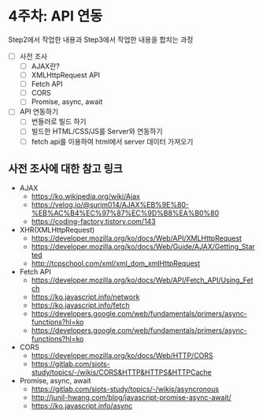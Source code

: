 # 4주차: API 연동

Step2에서 작업한 내용과 Step3에서 작업한 내용을 합치는 과정

- [ ] 사전 조사
  - [ ] AJAX란?
  - [ ] XMLHttpRequest API
  - [ ] Fetch API
  - [ ] CORS
  - [ ] Promise, async, await
- [ ] API 연동하기
  - [ ] 번들러로 빌드 하기
  - [ ] 빌드한 HTML/CSS/JS를 Server와 연동하기
  - [ ] fetch api를 이용하여 html에서 server 데이터 가져오기

## 사전 조사에 대한 참고 링크

- AJAX
  - https://ko.wikipedia.org/wiki/Ajax
  - https://velog.io/@surim014/AJAX%EB%9E%80-%EB%AC%B4%EC%97%87%EC%9D%B8%EA%B0%80
  - https://coding-factory.tistory.com/143
- XHR(XMLHttpRequest)
  - https://developer.mozilla.org/ko/docs/Web/API/XMLHttpRequest
  - https://developer.mozilla.org/ko/docs/Web/Guide/AJAX/Getting_Started
  - http://tcpschool.com/xml/xml_dom_xmlHttpRequest
- Fetch API
  - https://developer.mozilla.org/ko/docs/Web/API/Fetch_API/Using_Fetch
  - https://ko.javascript.info/network
  - https://ko.javascript.info/fetch
  - https://developers.google.com/web/fundamentals/primers/async-functions?hl=ko
  - https://developers.google.com/web/fundamentals/primers/async-functions?hl=ko
- CORS
  - https://developer.mozilla.org/ko/docs/Web/HTTP/CORS
  - https://gitlab.com/siots-study/topics/-/wikis/CORS&HTTP&HTTPS&HTTPCache
- Promise, async, await
  - https://gitlab.com/siots-study/topics/-/wikis/asyncronous
  - http://junil-hwang.com/blog/javascript-promise-async-await/
  - https://ko.javascript.info/async
